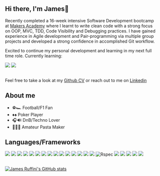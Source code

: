 ## Hi there, I'm James👋

Recently completed a 16-week intensive Software Development bootcamp at [Makers Academy](https://makers.tech/) where I learnt to write clean code with a strong focus on OOP, MVC, TDD, Code Visibility and Debugging practices. I have gained experience in Agile development and Pair-programming via multiple group projects and developed a strong confidence in accomplished Git workflow.

Excited to continue my personal development and learning in my next full time role. Currently learning:
<div align="left">
<img src="https://img.shields.io/badge/react-%2320232a.svg?style=for-the-badge&logo=react&logoColor=%2361DAFB"/>
  <img src="https://img.shields.io/badge/next.js-black.svg?style=for-the-badge&logo=next.js&logoColor=white"/>
</div>

<br>

Feel free to take a look at my [Github CV](https://github.com/iniffur/cv) or reach out to me on [Linkedin](https://www.linkedin.com/in/james-ruffini-5281b016b/)

## About me 

- ⚽🏎️ Football/F1 Fan
- ♦️♠️ Poker Player
- 🎧🔊 DnB/Techno Lover
- 👨‍🍳🍝 Amateur Pasta Maker

## Languages/Frameworks

<div align="left">
  <img src="https://img.shields.io/badge/javascript-%23323330.svg?style=for-the-badge&logo=javascript&logoColor=%23F7DF1E"/>
  <img src="https://img.shields.io/badge/TypeScript-007ACC?style=for-the-badge&logo=typescript&logoColor=white"/>  
    <img src="https://img.shields.io/badge/node.js-6DA55F?style=for-the-badge&logo=node.js&logoColor=white"/> 
  <img src="https://img.shields.io/badge/express.js-%23404d59.svg?style=for-the-badge&logo=express&logoColor=%2361DAFB"/>
    <img src="https://img.shields.io/badge/Handlebars.js-f0772b?style=for-the-badge&logo=handlebarsdotjs&logoColor=black"/>
  <img src="https://img.shields.io/badge/ruby-%23CC342D.svg?style=for-the-badge&logo=ruby&logoColor=white"/>
  <img src="https://img.shields.io/badge/SQL-black?style=for-the-badge&logo=SQL&logoColor=white"/>
    <img src="https://img.shields.io/static/v1?style=for-the-badge&message=PostgreSQL&color=4169E1&logo=PostgreSQL&logoColor=FFFFFF&label="/>
  <img src="https://img.shields.io/badge/MongoDB-%234ea94b.svg?style=for-the-badge&logo=mongodb&logoColor=white"/>
    <img src="https://img.shields.io/badge/Mongoose-black?style=for-the-badge&logo=Mongoose&logoColor=white"/>
  <img src="https://img.shields.io/badge/html5-%23E34F26.svg?style=for-the-badge&logo=html5&logoColor=white"/>
    <img src="https://img.shields.io/static/v1?style=for-the-badge&message=Bootstrap&color=7952B3&logo=Bootstrap&logoColor=FFFFFF&label="/>
  <img src="https://img.shields.io/badge/css3-%231572B6.svg?style=for-the-badge&logo=css3&logoColor=white"/>
    <img src="https://img.shields.io/badge/-jest-%23C21325?style=for-the-badge&logo=jest&logoColor=white"/>
  <img src="https://img.shields.io/badge/-cypress-%23E5E5E5?style=for-the-badge&logo=cypress&logoColor=058a5e"/>
  <img src="https://img.shields.io/badge/RSpec-blue?style=for-the-badge&logo=Rspec&logoColor=white" alt="Rspec"/>
    <img src="https://img.shields.io/static/v1?style=for-the-badge&message=Ruby+Sinatra&color=000000&logo=Ruby+Sinatra&logoColor=FFFFFF&label="/>
    <img src="https://img.shields.io/static/v1?style=for-the-badge&message=Linux&color=222222&logo=Linux&logoColor=FCC624&label="/>
    <img src="https://img.shields.io/static/v1?style=for-the-badge&message=git&color=F05032&logo=git&logoColor=fff&label="/>
  <img src="https://img.shields.io/static/v1?style=for-the-badge&message=github&color=181717&logo=github&logoColor=fff&label="/>
  <img src="https://img.shields.io/static/v1?style=for-the-badge&message=Heroku&color=430098&logo=Heroku&logoColor=fff&label="/>
</div>

<br>

[![James Ruffini's GitHub stats](https://github-readme-stats.vercel.app/api?username=iniffur&theme=dark)](https://github.com/iniffur/github-readme-stats)
